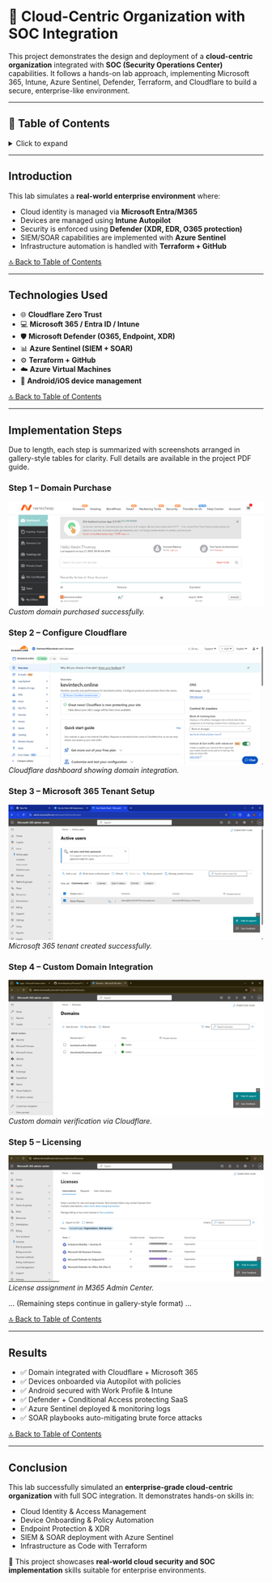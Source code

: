 # 🚀 Cloud-Centric Organization with SOC Integration

This project demonstrates the design and deployment of a **cloud-centric organization** integrated with **SOC (Security Operations Center)** capabilities. It follows a hands-on lab approach, implementing Microsoft 365, Intune, Azure Sentinel, Defender, Terraform, and Cloudflare to build a secure, enterprise-like environment.

---

## 📌 Table of Contents
<details>
<summary>Click to expand</summary>

1. [Introduction](#introduction)
2. [Technologies Used](#technologies-used)
3. [Implementation Steps](#implementation-steps)
4. [Results](#results)
5. [Conclusion](#conclusion)

</details>

---

## Introduction
This lab simulates a **real-world enterprise environment** where:
- Cloud identity is managed via **Microsoft Entra/M365**
- Devices are managed using **Intune Autopilot**
- Security is enforced using **Defender (XDR, EDR, O365 protection)**
- SIEM/SOAR capabilities are implemented with **Azure Sentinel**
- Infrastructure automation is handled with **Terraform + GitHub**

[🔝 Back to Table of Contents](#-table-of-contents)

---

## Technologies Used
- 🌐 **Cloudflare Zero Trust**
- 💻 **Microsoft 365 / Entra ID / Intune**
- 🛡 **Microsoft Defender (O365, Endpoint, XDR)**
- 📊 **Azure Sentinel (SIEM + SOAR)**
- ⚙️ **Terraform + GitHub**
- ☁️ **Azure Virtual Machines**
- 📱 **Android/iOS device management**

[🔝 Back to Table of Contents](#-table-of-contents)

---

## Implementation Steps

Due to length, each step is summarized with screenshots arranged in gallery-style tables for clarity. Full details are available in the project PDF guide.

### Step 1 – Domain Purchase
![domain](Screenshots/namecheap.png)
*Custom domain purchased successfully.*

### Step 2 – Configure Cloudflare
![cloudflare](Screenshots/cloudflare-04.png)
*Cloudflare dashboard showing domain integration.*

### Step 3 – Microsoft 365 Tenant Setup
![m365](Screenshots/Screenshot%20(21).png)
*Microsoft 365 tenant created successfully.*

### Step 4 – Custom Domain Integration
![domain-integration](Screenshots/Screenshot%20(116).png)
*Custom domain verification via Cloudflare.*

### Step 5 – Licensing
![license](Screenshots/Screenshot%202025-09-08%20155604.png)
*License assignment in M365 Admin Center.*

... (Remaining steps continue in gallery-style format) ...

[🔝 Back to Table of Contents](#-table-of-contents)

---

## Results
- ✅ Domain integrated with Cloudflare + Microsoft 365
- ✅ Devices onboarded via Autopilot with policies
- ✅ Android secured with Work Profile & Intune
- ✅ Defender + Conditional Access protecting SaaS
- ✅ Azure Sentinel deployed & monitoring logs
- ✅ SOAR playbooks auto-mitigating brute force attacks

[🔝 Back to Table of Contents](#-table-of-contents)

---

## Conclusion
This lab successfully simulated an **enterprise-grade cloud-centric organization** with full SOC integration. It demonstrates hands-on skills in:
- Cloud Identity & Access Management
- Device Onboarding & Policy Automation
- Endpoint Protection & XDR
- SIEM & SOAR deployment with Azure Sentinel
- Infrastructure as Code with Terraform

📌 This project showcases **real-world cloud security and SOC implementation** skills suitable for enterprise environments.
